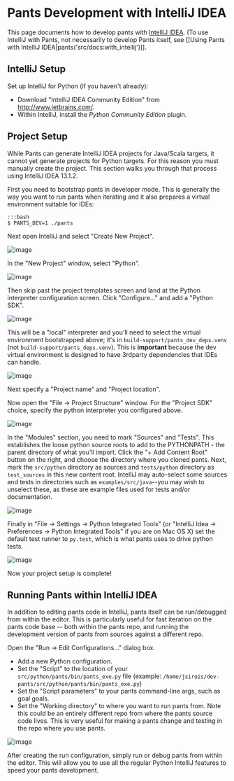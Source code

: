 Pants Development with IntelliJ IDEA
====================================

This page documents how to develop pants with [IntelliJ
IDEA](http://www.jetbrains.com/idea/). (To use IntelliJ with Pants, not
necessarily to develop Pants itself, see
[[Using Pants with IntelliJ IDEA|pants('src/docs:with_intellij')]].

IntelliJ Setup
--------------

Set up IntelliJ for Python (if you haven't already):

- Download "IntelliJ IDEA Community Edition" from <http://www.jetbrains.com/>.
- Within IntelliJ, install the *Python Community Edition* plugin.

Project Setup
-------------

While Pants can generate IntelliJ IDEA projects for Java/Scala targets,
it cannot yet generate projects for Python targets. For this reason you
must manually create the project. This section walks you through that
process using IntelliJ IDEA 13.1.2.

First you need to bootstrap pants in developer mode. This is generally
the way you want to run pants when iterating and it also prepares a
virtual environment suitable for IDEs:

    :::bash
    $ PANTS_DEV=1 ./pants

Next open IntelliJ and select "Create New Project".

![image](images/intellij-new-project-1.png)

In the "New Project" window, select "Python".

![image](images/intellij-new-project-2.png)

Then skip past the project templates screen and land at the Python
interpreter configuration screen. Click "Configure..." and add a "Python
SDK".

![image](images/intellij-new-pythonsdk.png)

This will be a "local" interpreter and you'll need to select the virtual
environment bootstrapped above; it's in
`build-support/pants_dev_deps.venv` (not
`build-support/pants_deps.venv`). This is **important** because the dev
virtual environment is designed to have 3rdparty dependencies that IDEs
can handle.

![image](images/intellij-select-venv.png)

Next specify a "Project name" and "Project location".

Now open the "File -\> Project Structure" window. For the "Project SDK"
choice, specify the python interpreter you configured above.

![image](images/intellij-project-structure-project.png)

In the "Modules" section, you need to mark "Sources" and "Tests". This
establishes the loose python source roots to add to the PYTHONPATH - the
parent directory of what you'll import. Click the "+ Add Content Root"
button on the right, and choose the directory where you cloned pants.
Next, mark the `src/python` directory as sources and `tests/python`
directory as `test_sources` in this new content root. IntelliJ may
auto-select some sources and tests in directories such
as `examples/src/java`--you may wish to unselect these, as these are
example files used for tests and/or documentation.

![image](images/intellij-project-structure-modules-sources.png)

Finally in "File -\> Settings -\> Python Integrated Tools" (or "IntelliJ
Idea -\> Preferences -\> Python Integrated Tools" if you are on Mac OS
X) set the default test runner to `py.test`, which is what pants uses to
drive python tests.

![image](images/intellij-configure-tests.png)

Now your project setup is complete!

Running Pants within IntelliJ IDEA
----------------------------------

In addition to editing pants code in IntelliJ, pants itself can be
run/debugged from within the editor. This is particularly useful for
fast iteration on the pants code base -- both within the pants repo, and
running the development version of pants from sources against a
different repo.

Open the "Run -\> Edit Configurations..." dialog box.

-   Add a new Python configuration.
-   Set the "Script" to the location of your
    `src/python/pants/bin/pants_exe.py` file (example:
    `/home/jsirois/dev-pants/src/python/pants/bin/pants_exe.py`)
-   Set the "Script parameters" to your pants command-line args, such as
    goal goals.
-   Set the "Working directory" to where you want to run pants from.
    Note this could be an entirely different repo from where the pants
    source code lives. This is very useful for making a pants change and
    testing in the repo where you use pants.

![image](images/intellij-run.png)

After creating the run configuration, simply run or debug pants from
within the editor. This will allow you to use all the regular Python
IntelliJ features to speed your pants development.

